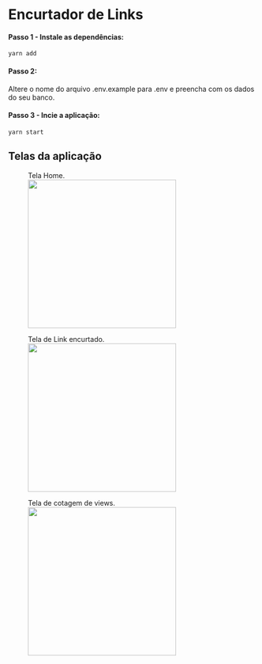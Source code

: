 # Encurtador de Links

#### Passo 1 - Instale as dependências:
```
yarn add
```

#### Passo 2:
Altere o nome do arquivo .env.example para .env e preencha com os dados do seu banco.

#### Passo 3 - Incie a aplicação:
```
yarn start
```

## Telas da aplicação
<figure>
<figcaption>Tela Home.</figcaption>
  <img src="https://uploaddeimagens.com.br/images/004/420/310/full/tela-home.png" width="300">
</figure>

<figure>
<figcaption>Tela de Link encurtado.</figcaption>
  <img src="https://uploaddeimagens.com.br/images/004/420/313/full/tela-url-encurtada.png" width="300">
</figure>

<figure>
<figcaption>Tela de cotagem de views.</figcaption>
  <img src="https://uploaddeimagens.com.br/images/004/420/314/full/tela-views-url-encurtada.png" width="300">
</figure>
